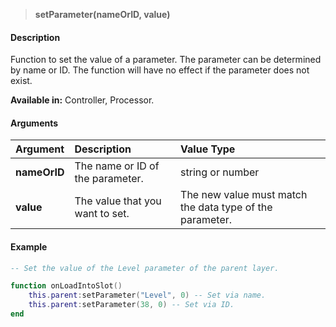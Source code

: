 >**setParameter(nameOrID, value)**

#### Description

Function to set the value of a parameter. The parameter can be determined by name or ID. The function will have no effect if the parameter does not exist.

**Available in:** Controller, Processor.

#### Arguments

|Argument|Description|Value Type|
|:-|:-|:-|
|**nameOrID**|The name or ID of the parameter.|string or number|
|**value**|The value that you want to set.|The new value must match the data type of the parameter.|

#### Example

```lua
-- Set the value of the Level parameter of the parent layer.

function onLoadIntoSlot()
    this.parent:setParameter("Level", 0) -- Set via name.
    this.parent:setParameter(38, 0) -- Set via ID.
end
```
